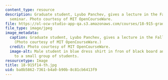 ```yaml
---
content_type: resource
description: Graduate student, Lyubo Panchev, gives a lecture in the Fall 2014 Kan
  seminar. Photo courtesy of MIT OpenCourseWare.
file: https://ol-ocw-studio-app-qa.s3.amazonaws.com/courses/18-915-graduate-topology-seminar-kan-seminar-fall-2014/ba8b58627361b4a0b90b8c81cb6413f9_18-915f14-th.jpg
file_type: image/jpeg
image_metadata:
  caption: Graduate student, Lyubo Panchev, gives a lecture in the Fall 2014 Kan seminar.
    (Photo courtesy of MIT OpenCourseWare.)
  credit: Photo courtesy of MIT OpenCourseWare.
  image-alt: Male student in blue dress shirt in fron of black board and speaking
    to a small group of students.
resourcetype: Image
title: 18-915f14-th.jpg
uid: ba8b5862-7361-b4a0-b90b-8c81cb6413f9
---
```

